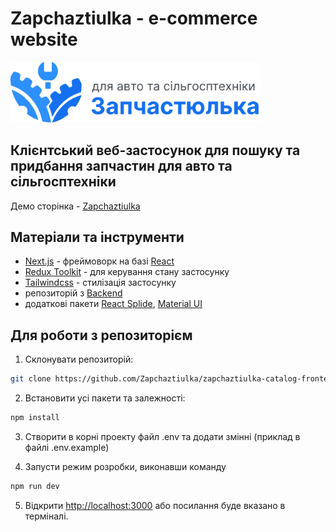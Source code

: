 # Zapchaztiulka - e-commerce website
<span>
<img src="./public/logo-main.svg" width="400" title="screen">
</span>

## Клієнтський веб-застосунок для пошуку та придбання запчастин для авто та сільгосптехніки

Демо сторінка - [Zapchaztiulka](https://zapchaztiulka-catalog-frontend.vercel.app/)

## Матеріали та інструменти

- [Next.js](https://nextjs.org/) - фреймоворк на базі [React]()
- [Redux Toolkit](https://redux-toolkit.js.org/) - для керування стану застосунку
- [Tailwindcss](https://tailwindcss.com/) - стилізація застоcунку
- репозиторій з [Backend](https://github.com/Zapchaztiulka/spares-backend)
- додаткові пакети [React Splide](https://splidejs.com/integration/react-splide/), [Material UI](https://mui.com/material-ui/getting-started/installation/)

## Для роботи з репозиторієм

1. Склонувати репозиторій:

```bash
git clone https://github.com/Zapchaztiulka/zapchaztiulka-catalog-frontend.git
```

2. Встановити усі пакети та залежності:

```bash
npm install
```

3. Створити в корні проекту файл .env та додати змінні (приклад в файлі .env.example)

4. Запусти режим розробки, виконавши команду 

```bash
npm run dev
```

5. Відкрити [http://localhost:3000](http://localhost:3000) або посилання буде вказано в терміналі. 

